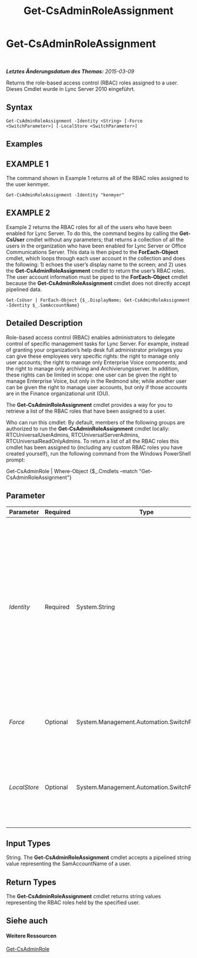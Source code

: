 ﻿---
title: Get-CsAdminRoleAssignment
TOCTitle: Get-CsAdminRoleAssignment
ms:assetid: 61374f9b-e85a-4866-91f2-037a862ba0d6
ms:mtpsurl: https://technet.microsoft.com/de-de/library/Gg398434(v=OCS.15)
ms:contentKeyID: 49294170
ms.date: 05/19/2016
mtps_version: v=OCS.15
ms.translationtype: HT
---

# Get-CsAdminRoleAssignment

 

_**Letztes Änderungsdatum des Themas:** 2015-03-09_

Returns the role-based access control (RBAC) roles assigned to a user. Dieses Cmdlet wurde in Lync Server 2010 eingeführt.

## Syntax

    Get-CsAdminRoleAssignment -Identity <String> [-Force <SwitchParameter>] [-LocalStore <SwitchParameter>]

## Examples

## EXAMPLE 1

The command shown in Example 1 returns all of the RBAC roles assigned to the user kenmyer.

    Get-CsAdminRoleAssignment -Identity "kenmyer"

## EXAMPLE 2

Example 2 returns the RBAC roles for all of the users who have been enabled for Lync Server. To do this, the command begins by calling the **Get-CsUser** cmdlet without any parameters; that returns a collection of all the users in the organization who have been enabled for Lync Server or Office Communications Server. This data is then piped to the **ForEach-Object** cmdlet, which loops through each user account in the collection and does the following: 1) echoes the user’s display name to the screen; and 2) uses the **Get-CsAdminRoleAssignment** cmdlet to return the user’s RBAC roles. The user account information must be piped to the **ForEach-Object** cmdlet because the **Get-CsAdminRoleAssignment** cmdlet does not directly accept pipelined data.

    Get-CsUser | ForEach-Object {$_.DisplayName; Get-CsAdminRoleAssignment -Identity $_.SamAccountName}

## Detailed Description

Role-based access control (RBAC) enables administrators to delegate control of specific management tasks for Lync Server. For example, instead of granting your organization’s help desk full administrator privileges you can give these employees very specific rights: the right to manage only user accounts; the right to manage only Enterprise Voice components; and the right to manage only archiving and Archivierungsserver. In addition, these rights can be limited in scope: one user can be given the right to manage Enterprise Voice, but only in the Redmond site; while another user can be given the right to manage user accounts, but only if those accounts are in the Finance organizational unit (OU).

The **Get-CsAdminRoleAssignment** cmdlet provides a way for you to retrieve a list of the RBAC roles that have been assigned to a user.

Who can run this cmdlet: By default, members of the following groups are authorized to run the **Get-CsAdminRoleAssignment** cmdlet locally: RTCUniversalUserAdmins, RTCUniversalServerAdmins, RTCUniversalReadOnlyAdmins. To return a list of all the RBAC roles this cmdlet has been assigned to (including any custom RBAC roles you have created yourself), run the following command from the Windows PowerShell prompt:

Get-CsAdminRole | Where-Object {$\_.Cmdlets –match "Get-CsAdminRoleAssignment"}

## Parameter


<table>
<colgroup>
<col style="width: 25%" />
<col style="width: 25%" />
<col style="width: 25%" />
<col style="width: 25%" />
</colgroup>
<thead>
<tr class="header">
<th>Parameter</th>
<th>Required</th>
<th>Type</th>
<th>Description</th>
</tr>
</thead>
<tbody>
<tr class="odd">
<td><p><em>Identity</em></p></td>
<td><p>Required</p></td>
<td><p>System.String</p></td>
<td><p>SamAccountName of the user whose RBAC roles are to be returned, You can retrieve the SamAccountName for a user by using a command similar to this:</p>
<p>Get-CsUser &quot;Ken Myer&quot; | Select-Object SamAccountName</p>
<p>Note that you must use the SamAccountName when specifying the user Identity. Other common values used when specifying identities, such as the Active Directory display name or the user’s SIP address, will not work with <strong>Get-CsAdminRoleAssignment</strong>.</p></td>
</tr>
<tr class="even">
<td><p><em>Force</em></p></td>
<td><p>Optional</p></td>
<td><p>System.Management.Automation.SwitchParameter</p></td>
<td><p>Suppresses the display of any non-fatal error message that might occur when running the command.</p></td>
</tr>
<tr class="odd">
<td><p><em>LocalStore</em></p></td>
<td><p>Optional</p></td>
<td><p>System.Management.Automation.SwitchParameter</p></td>
<td><p>Retrieves the RBAC role assignment data from the local replica of the zentralen Verwaltungsspeicher rather than from the zentralen Verwaltungsspeicher itself.</p></td>
</tr>
</tbody>
</table>


## Input Types

String. The **Get-CsAdminRoleAssignment** cmdlet accepts a pipelined string value representing the SamAccountName of a user.

## Return Types

The **Get-CsAdminRoleAssignment** cmdlet returns string values representing the RBAC roles held by the specified user.

## Siehe auch

#### Weitere Ressourcen

[Get-CsAdminRole](get-csadminrole.md)

